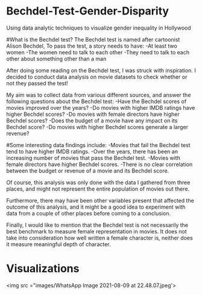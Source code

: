 # Bechdel-Test-Gender-Disparity
Using data analytic techniques to visualize gender inequality in Hollywood

#What is the Bechdel test?
The Bechdel test is named after cartoonist Alison Bechdel, To pass the test, a story needs to have:
-At least two women
-The women need to talk to each other
-They need to talk to each other about something other than a man

After doing some reading on the Bechdel test, I was struck with inspiration. I decided to conduct data analysis on movie datasets to check whether or not they passed the test!

My aim was to collect data from various different sources, and answer the following questions about the Bechdel test:
-Have the Bechdel scores of movies improved over the years?
-Do movies with higher IMDB ratings have higher Bechdel scores?
-Do movies with female directors have higher Bechdel scores?
-Does the budget of a movie have any impact on its Bechdel score?
-Do movies with higher Bechdel scores generate a larger revenue?

#Some interesting data findings include:
-Movies that fail the Bechdel test tend to have higher IMDB ratings.
-Over the years, there has been an increasing number of movies that pass the Bechdel test.
-Movies with female directors have higher Bechdel scores.
-There is no clear correlation between the budget or revenue of a movie and its Bechdel score.

Of course, this analysis was only done with the data I gathered from three places, and might not represent the entire population of movies out there.

Furthermore, there may have been other variables present that affected the outcome of this analysis, 
and it might be a good idea to experiment with data from a couple of other places before coming to a conclusion.

Finally, I would like to mention that the Bechdel test is not necessarily the best benchmark to measure female representation in movies.
It does not take into consideration how well written a female character is, neither does it measure meaningful depth of character.

# Visualizations

<img src ="images/WhatsApp Image 2021-08-09 at 22.48.07.jpeg'>
<img src ="">
